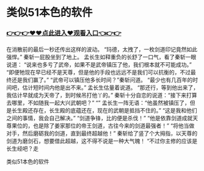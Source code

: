 # 类似51本色的软件
### <a href="https://github.com/haijv/aiqi/issues/1">👉👉👉♥♥点此进入♥观看入口👈👉👉</a>


在消散前的最后一秒还传出这样的波动。
    “玛德，太拽了，一枚剑道印记竟然如此强悍。”
    秦斩一屁股坐到了地上。
    孟长生如释重负的长舒了一口气，看了秦斩一眼说道：
    “说来也多亏了武帝，如果不是武帝镇压了他，我们根本就不可能成功。”
    “即便牠现在早已经不是天尊，但是他的手段也远远不是我们可以抗衡的，不过最终还是我们赢了。”
    “武帝可以镇压他多长时间？”秦斩问道。
    “最少也有几百年的时间吧，估计短时间内他是出不来。”
    孟长生估量着说道。
    “那还行，等到他出来了，我估计早就成为天帝了，到时候吊打他丫的。”
    秦斩十分自恋的说道：“接下来打算去哪里，不如随我一起大兴武朝吧？”
    “”
    孟长生一阵无语：“他虽然被镇压了，但是长生殿还存在，长生殿的底蕴还在，现在的武朝是抵挡不住的。”
    “这是我和他们之间的事情，我会自己解决。”
    “剑道争锋，比的便是杀伐！”
    “他是依靠剑道成就天尊果位的，也是除了姜家那位的帝王剑道，古往今来的剑道最强者！”
    “将他当做对手，然后磨砺我的剑道，直到最终超越他！”
    秦斩给了竖了个大拇指，以天尊的剑道为磨剑石，想要借此超越，这不得不说是一种大气魄！
    “不过你主修的应该是长生经吧？走

类似51本色的软件
